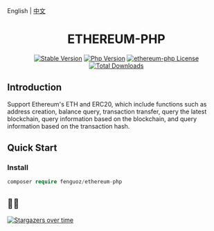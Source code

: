 English | [中文](./README-CN.md)

<h1 align="center">ETHEREUM-PHP</h1>

<p align="center">
  <a href="https://github.com/Fenguoz/ethereum-php/releases"><img src="https://poser.pugx.org/Fenguoz/ethereum-php/v/stable" alt="Stable Version"></a>
  <a href="https://www.php.net"><img src="https://img.shields.io/badge/php-%3E=7.2-brightgreen.svg?maxAge=2592000" alt="Php Version"></a>
  <a href="https://github.com/Fenguoz/ethereum-php/blob/master/LICENSE"><img src="https://img.shields.io/github/license/fenguoz/ethereum-php.svg?maxAge=2592000" alt="ethereum-php License"></a>
  <a href="https://packagist.org/packages/Fenguoz/ethereum-php"><img src="https://poser.pugx.org/Fenguoz/ethereum-php/downloads" alt="Total Downloads"></a>
</p>

## Introduction

Support Ethereum's ETH and ERC20, which include functions such as address creation, balance query, transaction transfer, query the latest blockchain, query information based on the blockchain, and query information based on the transaction hash.

## Quick Start

### Install

``` php
composer require fenguoz/ethereum-php
```

## 🌟🌟

[![Stargazers over time](https://starchart.cc/Fenguoz/ethereum-php.svg)](https://starchart.cc/Fenguoz/ethereum-php)
